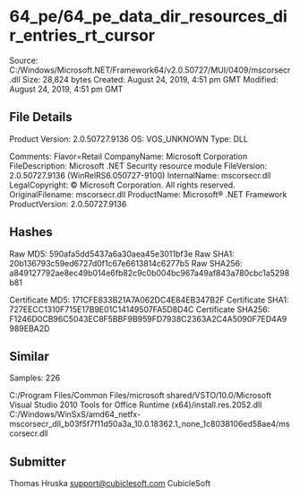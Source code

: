 64_pe/64_pe_data_dir_resources_dir_entries_rt_cursor
====================================================

Source:  C:/Windows/Microsoft.NET/Framework64/v2.0.50727/MUI/0409/mscorsecr.dll
Size:  28,824 bytes
Created:  August 24, 2019, 4:51 pm GMT
Modified:  August 24, 2019, 4:51 pm GMT

File Details
------------

Product Version:  2.0.50727.9136
OS:  VOS_UNKNOWN
Type:  DLL

Comments:  Flavor=Retail
CompanyName:  Microsoft Corporation
FileDescription:  Microsoft .NET Security resource module
FileVersion:  2.0.50727.9136 (WinRelRS6.050727-9100)
InternalName:  mscorsecr.dll
LegalCopyright:  © Microsoft Corporation.  All rights reserved.
OriginalFilename:  mscorsecr.dll
ProductName:  Microsoft® .NET Framework
ProductVersion:  2.0.50727.9136

Hashes
------

Raw MD5:  590afa5dd5437a6a30aea45e3011bf3e
Raw SHA1:  20b136793c59ed6727d0f1c67e6613814c6277b5
Raw SHA256:  a849127792ae8ec49b014e6fb82c9c0b004bc967a49af843a780cbc1a5298b81

Certificate MD5:  171CFE833B21A7A062DC4E84EB347B2F
Certificate SHA1:  727EECC1310F715E17B9E01C14149507FA5D8D4C
Certificate SHA256:  F1246D0CB96C5043EC8F5BBF9B959FD7938C2363A2C4A5090F7ED4A9989EBA2D

Similar
-------

Samples:  226

C:/Program Files/Common Files/microsoft shared/VSTO/10.0/Microsoft Visual Studio 2010 Tools for Office Runtime (x64)/install.res.2052.dll
C:/Windows/WinSxS/amd64_netfx-mscorsecr_dll_b03f5f7f11d50a3a_10.0.18362.1_none_1c8038106ed58ae4/mscorsecr.dll

Submitter
---------

Thomas Hruska
support@cubiclesoft.com
CubicleSoft
